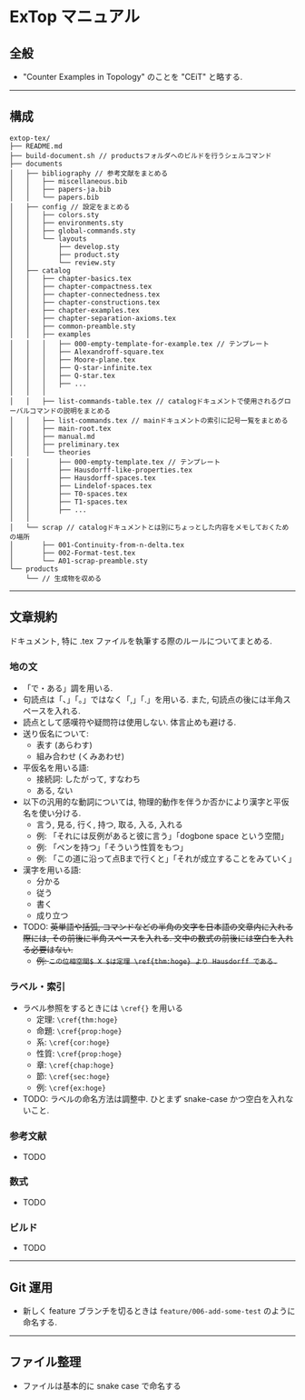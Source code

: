 # ExTop マニュアル

## 全般

- "Counter Examples in Topology" のことを "CEiT" と略する.

---

## 構成

```
extop-tex/
├── README.md
├── build-document.sh // productsフォルダへのビルドを行うシェルコマンド
├── documents
│   ├── bibliography // 参考文献をまとめる
│   │   ├── miscellaneous.bib
│   │   ├── papers-ja.bib
│   │   └── papers.bib
│   ├── config // 設定をまとめる
│   │   ├── colors.sty
│   │   ├── environments.sty
│   │   ├── global-commands.sty
│   │   └── layouts
│   │       ├── develop.sty
│   │       ├── product.sty
│   │       └── review.sty
│   ├── catalog
│   │   ├── chapter-basics.tex
│   │   ├── chapter-compactness.tex
│   │   ├── chapter-connectedness.tex
│   │   ├── chapter-constructions.tex
│   │   ├── chapter-examples.tex
│   │   ├── chapter-separation-axioms.tex
│   │   ├── common-preamble.sty
│   │   ├── examples
│   │   │   ├── 000-empty-template-for-example.tex // テンプレート
│   │   │   ├── Alexandroff-square.tex
│   │   │   ├── Moore-plane.tex
│   │   │   ├── Q-star-infinite.tex
│   │   │   ├── Q-star.tex
│   │   │   ├── ...
│   │   │
│   │   ├── list-commands-table.tex // catalogドキュメントで使用されるグローバルコマンドの説明をまとめる
│   │   ├── list-commands.tex // mainドキュメントの索引に記号一覧をまとめる
│   │   ├── main-root.tex
│   │   ├── manual.md
│   │   ├── preliminary.tex
│   │   └── theories
│   │       ├── 000-empty-template.tex // テンプレート
│   │       ├── Hausdorff-like-properties.tex
│   │       ├── Hausdorff-spaces.tex
│   │       ├── Lindelof-spaces.tex
│   │       ├── T0-spaces.tex
│   │       ├── T1-spaces.tex
│   │       ├── ...
│   │  
│   └── scrap // catalogドキュメントとは別にちょっとした内容をメモしておくための場所
│       ├── 001-Continuity-from-n-delta.tex
│       ├── 002-Format-test.tex
│       └── A01-scrap-preamble.sty
└── products
    └── // 生成物を収める
```

---

## 文章規約

ドキュメント, 特に .tex ファイルを執筆する際のルールについてまとめる.

### 地の文

- 「で・ある」調を用いる.
- 句読点は「、」「。」ではなく「,」「.」を用いる. また, 句読点の後には半角スペースを入れる.
- 読点として感嘆符や疑問符は使用しない. 体言止めも避ける.
- 送り仮名について:
  - 表す (あらわす)
  - 組み合わせ (くみあわせ)
- 平仮名を用いる語:
  - 接続詞: したがって, すなわち
  - ある, ない
- 以下の汎用的な動詞については, 物理的動作を伴うか否かにより漢字と平仮名を使い分ける.
  - 言う, 見る, 行く, 持つ, 取る, 入る, 入れる
  - 例: 「それには反例があると彼に言う」「dogbone space という空間」
  - 例: 「ペンを持つ」「そういう性質をもつ」
  - 例: 「この道に沿って点Bまで行くと」「それが成立することをみていく」
- 漢字を用いる語:
  - 分かる
  - 従う
  - 書く
  - 成り立つ
- TODO: ~~英単語や括弧, コマンドなどの半角の文字を日本語の文章内に入れる際には, その前後に半角スペースを入れる. 文中の数式の前後には空白を入れる必要はない.~~
  - ~~例: `この位相空間$ X $は定理 \ref{thm:hoge} より Hausdorff である.`~~

### ラベル・索引

- ラベル参照をするときには `\cref{}` を用いる
  - 定理: `\cref{thm:hoge}`
  - 命題: `\cref{prop:hoge}`
  - 系: `\cref{cor:hoge}`
  - 性質: `\cref{prop:hoge}`
  - 章: `\cref{chap:hoge}`
  - 節: `\cref{sec:hoge}`
  - 例: `\cref{ex:hoge}`
- TODO: ラベルの命名方法は調整中. ひとまず snake-case かつ空白を入れないこと.

### 参考文献

- TODO

### 数式

- TODO

### ビルド

- TODO

---

## Git 運用

- 新しく feature ブランチを切るときは `feature/006-add-some-test` のように命名する.

---

## ファイル整理

- ファイルは基本的に snake case で命名する
